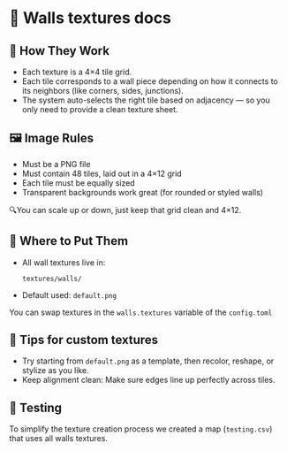 # 🧱 Walls textures docs

## 🔧 How They Work
- Each texture is a 4×4 tile grid.
- Each tile corresponds to a wall piece depending on how it connects to its neighbors (like corners, sides, junctions).
- The system auto-selects the right tile based on adjacency — so you only need to provide a clean texture sheet.

## 🖼️ Image Rules
- Must be a PNG file
- Must contain 48 tiles, laid out in a 4×12 grid
- Each tile must be equally sized
- Transparent backgrounds work great (for rounded or styled walls)

🔍You can scale up or down, just keep that grid clean and 4×12.

## 📁 Where to Put Them
- All wall textures live in:
    ```
    textures/walls/
    ```
- Default used: `default.png`

You can swap textures in the `walls.textures` variable of the `config.toml`

## 🎯 Tips for custom textures
- Try starting from `default.png` as a template, then recolor, reshape, or stylize as you like.
- Keep alignment clean: Make sure edges line up perfectly across tiles.

## 🧪 Testing
To simplify the texture creation process we created a map (`testing.csv`) that uses all walls textures.